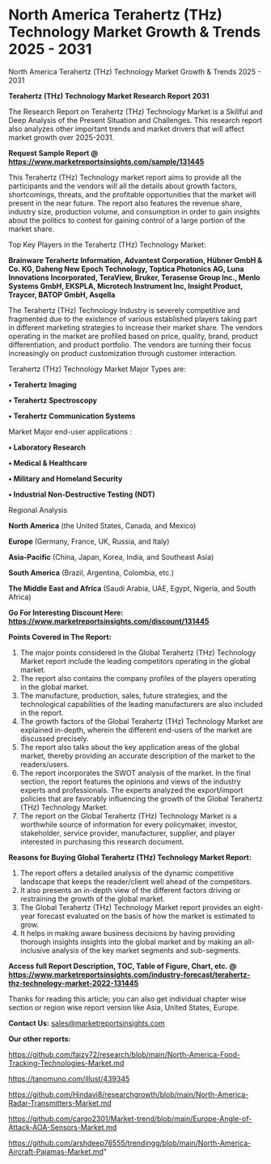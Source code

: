 # North America Terahertz (THz) Technology Market Growth & Trends 2025 - 2031
North America Terahertz (THz) Technology Market Growth & Trends 2025 - 2031

<strong>Terahertz (THz) Technology Market Research Report 2031</strong>

The Research Report on Terahertz (THz) Technology Market is a Skillful and Deep Analysis of the Present Situation and Challenges. This research report also analyzes other important trends and market drivers that will affect market growth over 2025-2031.

<strong>Request Sample Report @ <a href=https://www.marketreportsinsights.com/sample/131445>https://www.marketreportsinsights.com/sample/131445</a></strong>

This Terahertz (THz) Technology market report aims to provide all the participants and the vendors will all the details about growth factors, shortcomings, threats, and the profitable opportunities that the market will present in the near future. The report also features the revenue share, industry size, production volume, and consumption in order to gain insights about the politics to contest for gaining control of a large portion of the market share.

Top Key Players in the Terahertz (THz) Technology Market:

<strong>Brainware Terahertz Information, Advantest Corporation, Hübner GmbH & Co. KG, Daheng New Epoch Technology, Toptica Photonics AG, Luna Innovations Incorporated, TeraView, Bruker, Terasense Group Inc., Menlo Systems GmbH, EKSPLA, Microtech Instrument Inc, Insight Product, Traycer, BATOP GmbH, Asqella</strong>

The Terahertz (THz) Technology Industry is severely competitive and fragmented due to the existence of various established players taking part in different marketing strategies to increase their market share. The vendors operating in the market are profiled based on price, quality, brand, product differentiation, and product portfolio. The vendors are turning their focus increasingly on product customization through customer interaction.

Terahertz (THz) Technology Market Major Types are:

<strong>• Terahertz Imaging

• Terahertz Spectroscopy

• Terahertz Communication Systems</strong>

Market Major end-user applications :

<strong>• Laboratory Research

• Medical & Healthcare

• Military and Homeland Security

• Industrial Non-Destructive Testing (NDT)</strong>

Regional Analysis

</u><strong><b>North America</b></strong> (the United States, Canada, and Mexico)

<strong><b>Europe </b></strong>(Germany, France, UK, Russia, and Italy)

<strong><b>Asia-Pacific</b></strong> (China, Japan, Korea, India, and Southeast Asia)

<strong><b>South America</b></strong> (Brazil, Argentina, Colombia, etc.)

<strong><b>The Middle East and Africa</b></strong> (Saudi Arabia, UAE, Egypt, Nigeria, and South Africa)

<strong>Go For Interesting Discount Here: <a href=https://www.marketreportsinsights.com/discount/131445>https://www.marketreportsinsights.com/discount/131445</a></strong>

<strong>Points Covered in The Report:</strong>
<ol>
  <li>The major points considered in the Global Terahertz (THz) Technology Market report include the leading competitors operating in the global market.</li>
  <li>The report also contains the company profiles of the players operating in the global market.</li>
  <li>The manufacture, production, sales, future strategies, and the technological capabilities of the leading manufacturers are also included in the report.</li>
  <li>The growth factors of the Global Terahertz (THz) Technology Market are explained in-depth, wherein the different end-users of the market are discussed precisely.</li>
  <li>The report also talks about the key application areas of the global market, thereby providing an accurate description of the market to the readers/users.</li>
  <li>The report incorporates the SWOT analysis of the market. In the final section, the report features the opinions and views of the industry experts and professionals. The experts analyzed the export/import policies that are favorably influencing the growth of the Global Terahertz (THz) Technology Market.</li>
  <li>The report on the Global Terahertz (THz) Technology Market is a worthwhile source of information for every policymaker, investor, stakeholder, service provider, manufacturer, supplier, and player interested in purchasing this research document.</li>
</ol>
<strong>Reasons for Buying Global Terahertz (THz) Technology Market Report:</strong>

<ol>
  <li>The report offers a detailed analysis of the dynamic competitive landscape that keeps the reader/client well ahead of the competitors.</li>
  <li>It also presents an in-depth view of the different factors driving or restraining the growth of the global market.</li>
  <li>The Global Terahertz (THz) Technology Market report provides an eight-year forecast evaluated on the basis of how the market is estimated to grow.</li>
  <li>It helps in making aware business decisions by having providing thorough insights insights into the global market and by making an all-inclusive analysis of the key market segments and sub-segments.</li>
</ol>
<strong>Access full Report Description, TOC, Table of Figure, Chart, etc. @ <a href=https://www.marketreportsinsights.com/industry-forecast/terahertz-thz-technology-market-2022-131445>https://www.marketreportsinsights.com/industry-forecast/terahertz-thz-technology-market-2022-131445</a></strong>


Thanks for reading this article; you can also get individual chapter wise section or region wise report version like Asia, United States, Europe.

<strong>Contact Us:</strong>
sales@marketreportsinsights.com

<strong>Our other reports:</strong>

<a href=https://github.com/faizy72/research/blob/main/North-America-Food-Tracking-Technologies-Market.md>https://github.com/faizy72/research/blob/main/North-America-Food-Tracking-Technologies-Market.md</a>

<a href=https://tanomuno.com/illust/439345>https://tanomuno.com/illust/439345</a>

<a href=https://github.com/Hindavi8/researchgrowth/blob/main/North-America-Radar-Transmitters-Market.md>https://github.com/Hindavi8/researchgrowth/blob/main/North-America-Radar-Transmitters-Market.md</a>

<a href=https://github.com/cargo2301/Market-trend/blob/main/Europe-Angle-of-Attack-AOA-Sensors-Market.md>https://github.com/cargo2301/Market-trend/blob/main/Europe-Angle-of-Attack-AOA-Sensors-Market.md</a>

<a href=https://github.com/arshdeep76555/trendingg/blob/main/North-America-Aircraft-Pajamas-Market.md>https://github.com/arshdeep76555/trendingg/blob/main/North-America-Aircraft-Pajamas-Market.md</a>"
